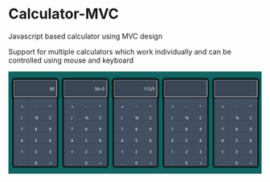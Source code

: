 # Calculator-MVC
Javascript based calculator using MVC design

Support for multiple calculators which work individually and can be controlled using mouse and keyboard


![Index Page](./IndexPage.png)
